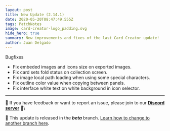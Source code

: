 ```yaml
---
layout: post
title: New Update (2.14.1)
date: 2020-05-20T08:47:49.555Z
tags: PatchNotes
image: card-creator-logo_padding.svg
hide_hero: true
summary: New improvements and fixes of the last Card Creator update!
author: Juan Delgado
---
```



Bugfixes

* Fix embeded images and icons size on exported images.
* Fix card sets fold status on collection screen.
* Fix image local path loading when using some special characters.
* Fix outline color value when copying between panels.
* Fix interface white text on white background in icon selector.


---

📌 If you have feedback or want to report an issue, please join to our **[Discord server](http://discord.gg/pixelatto)** 💬\

📌 This update is released in the ***beta*** branch. [Learn how to change to another branch here](/blog/beta-and-legacy-versions).